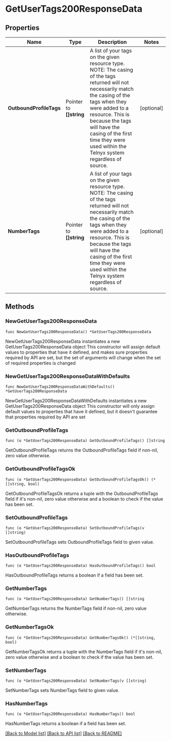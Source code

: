 # GetUserTags200ResponseData

## Properties

Name | Type | Description | Notes
------------ | ------------- | ------------- | -------------
**OutboundProfileTags** | Pointer to **[]string** | A list of your tags on the given resource type. NOTE: The casing of the tags returned will not necessarily match the casing of the tags when they were added to a resource. This is because the tags will have the casing of the first time they were used within the Telnyx system regardless of source. | [optional] 
**NumberTags** | Pointer to **[]string** | A list of your tags on the given resource type. NOTE: The casing of the tags returned will not necessarily match the casing of the tags when they were added to a resource. This is because the tags will have the casing of the first time they were used within the Telnyx system regardless of source. | [optional] 

## Methods

### NewGetUserTags200ResponseData

`func NewGetUserTags200ResponseData() *GetUserTags200ResponseData`

NewGetUserTags200ResponseData instantiates a new GetUserTags200ResponseData object
This constructor will assign default values to properties that have it defined,
and makes sure properties required by API are set, but the set of arguments
will change when the set of required properties is changed

### NewGetUserTags200ResponseDataWithDefaults

`func NewGetUserTags200ResponseDataWithDefaults() *GetUserTags200ResponseData`

NewGetUserTags200ResponseDataWithDefaults instantiates a new GetUserTags200ResponseData object
This constructor will only assign default values to properties that have it defined,
but it doesn't guarantee that properties required by API are set

### GetOutboundProfileTags

`func (o *GetUserTags200ResponseData) GetOutboundProfileTags() []string`

GetOutboundProfileTags returns the OutboundProfileTags field if non-nil, zero value otherwise.

### GetOutboundProfileTagsOk

`func (o *GetUserTags200ResponseData) GetOutboundProfileTagsOk() (*[]string, bool)`

GetOutboundProfileTagsOk returns a tuple with the OutboundProfileTags field if it's non-nil, zero value otherwise
and a boolean to check if the value has been set.

### SetOutboundProfileTags

`func (o *GetUserTags200ResponseData) SetOutboundProfileTags(v []string)`

SetOutboundProfileTags sets OutboundProfileTags field to given value.

### HasOutboundProfileTags

`func (o *GetUserTags200ResponseData) HasOutboundProfileTags() bool`

HasOutboundProfileTags returns a boolean if a field has been set.

### GetNumberTags

`func (o *GetUserTags200ResponseData) GetNumberTags() []string`

GetNumberTags returns the NumberTags field if non-nil, zero value otherwise.

### GetNumberTagsOk

`func (o *GetUserTags200ResponseData) GetNumberTagsOk() (*[]string, bool)`

GetNumberTagsOk returns a tuple with the NumberTags field if it's non-nil, zero value otherwise
and a boolean to check if the value has been set.

### SetNumberTags

`func (o *GetUserTags200ResponseData) SetNumberTags(v []string)`

SetNumberTags sets NumberTags field to given value.

### HasNumberTags

`func (o *GetUserTags200ResponseData) HasNumberTags() bool`

HasNumberTags returns a boolean if a field has been set.


[[Back to Model list]](../README.md#documentation-for-models) [[Back to API list]](../README.md#documentation-for-api-endpoints) [[Back to README]](../README.md)


